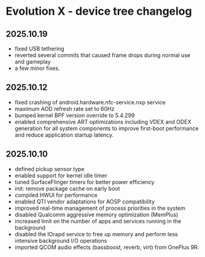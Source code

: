 Evolution X - device tree changelog
===================================

2025.10.19
----------
- fixed USB tethering
- reverted several commits that caused frame drops during normal use and gameplay
- a few minor fixes.


2025.10.12
----------
- fixed crashing of android.hardware.nfc-service.nxp service
- maximum AOD refresh rate set to 60Hz
- bumped kernel BPF version override to 5.4.299
- enabled comprehensive ART optimizations including VDEX and ODEX generation for all system components to improve first-boot performance and reduce application startup latency.


2025.10.10
----------
- defined pickup sensor type
- enabled support for kernel idle timer
- tuned SurfaceFlinger timers for better power efficiency
- init: remove package cache on early boot
- compiled HWUI for performance
- enabled QTI vendor adaptations for AOSP compatibility
- improved real-time management of process priorities in the system
- disabled Qualcomm aggressive memory optimization (MemPlus)
- increased limit on the number of apps and services running in the background
- disabled the IOrapd service to free up memory and perform less intensive background I/O operations
- imported QCOM audio effects (bassboost, reverb, virt) from OnePlus 9R.
